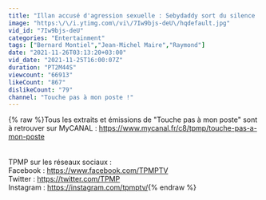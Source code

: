 ```yaml
---
title: "Illan accusé d'agression sexuelle : Sebydaddy sort du silence !"
image: "https:\/\/i.ytimg.com\/vi\/7Iw9bjs-deU\/hqdefault.jpg"
vid_id: "7Iw9bjs-deU"
categories: "Entertainment"
tags: ["Bernard Montiel","Jean-Michel Maire","Raymond"]
date: "2021-11-26T03:13:20+03:00"
vid_date: "2021-11-25T16:00:07Z"
duration: "PT2M44S"
viewcount: "66913"
likeCount: "867"
dislikeCount: "79"
channel: "Touche pas à mon poste !"
---
```

{% raw %}Tous les extraits et émissions de &quot;Touche pas à mon poste&quot; sont à retrouver sur MyCANAL : <a rel="nofollow" target="blank" href="https://www.mycanal.fr/c8/tpmp/touche-pas-a-mon-poste">https://www.mycanal.fr/c8/tpmp/touche-pas-a-mon-poste</a><br /><br /><br />TPMP sur les réseaux sociaux :<br />Facebook : <a rel="nofollow" target="blank" href="https://www.facebook.com/TPMPTV">https://www.facebook.com/TPMPTV</a><br />Twitter : <a rel="nofollow" target="blank" href="https://twitter.com/TPMP">https://twitter.com/TPMP</a><br />Instagram : <a rel="nofollow" target="blank" href="https://instagram.com/tpmptv/">https://instagram.com/tpmptv/</a>{% endraw %}
